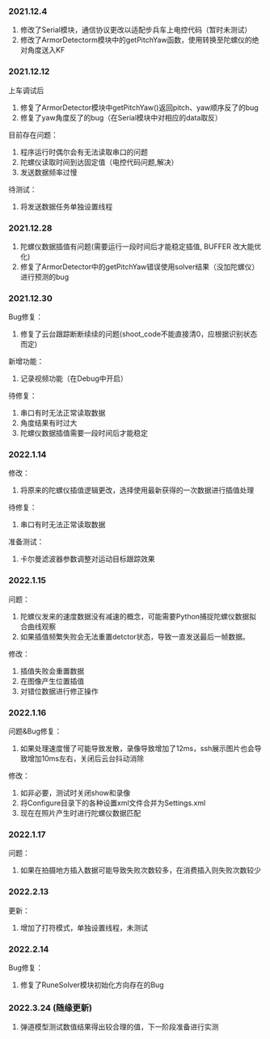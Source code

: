 ### 2021.12.4
1. 修改了Serial模块，通信协议更改以适配步兵车上电控代码（暂时未测试）
2. 修改了ArmorDetectorm模块中的getPitchYaw函数，使用转换至陀螺仪的绝对角度送入KF


### 2021.12.12
上车调试后
1. 修复了ArmorDetector模块中getPitchYaw()返回pitch、yaw顺序反了的bug
2. 修复了yaw角度反了的bug（在Serial模块中对相应的data取反）

目前存在问题：
1. 程序运行时偶尔会有无法读取串口的问题
2. 陀螺仪读取时间到达固定值（电控代码问题,解决）
3. 发送数据频率过慢

待测试：
1. 将发送数据任务单独设置线程


### 2021.12.28
1. 陀螺仪数据插值有问题(需要运行一段时间后才能稳定插值, BUFFER 改大能优化)
1. 修复了ArmorDetector中的getPitchYaw错误使用solver结果（没加陀螺仪）进行预测的bug


### 2021.12.30
Bug修复：
1. 修复了云台跟踪断断续续的问题(shoot_code不能直接清0，应根据识别状态而定)

新增功能：
1. 记录视频功能（在Debug中开启）

待修复：
1. 串口有时无法正常读取数据
2. 角度结果有时过大
3. 陀螺仪数据插值需要一段时间后才能稳定

### 2022.1.14
修改：
1. 将原来的陀螺仪插值逻辑更改，选择使用最新获得的一次数据进行插值处理

待修复：
1. 串口有时无法正常读取数据

准备测试：
1. 卡尔曼滤波器参数调整对运动目标跟踪效果

### 2022.1.15
问题：
1. 陀螺仪发来的速度数据没有减速的概念，可能需要Python捕捉陀螺仪数据拟合曲线观察
2. 如果插值频繁失败会无法重置detctor状态，导致一直发送最后一帧数据。

修改：
1. 插值失败会重置数据
2. 在图像产生位置插值
3. 对错位数据进行修正操作

### 2022.1.16
问题&Bug修复：
1. 如果处理速度慢了可能导致发散，录像导致增加了12ms，ssh展示图片也会导致增加10ms左右，关闭后云台抖动消除

修改：
1. 如非必要，测试时关闭show和录像
2. 将Configure目录下的各种设置xml文件合并为Settings.xml
3. 现在在照片产生时进行陀螺仪数据匹配

### 2022.1.17
问题：
1. 如果在拍摄地方插入数据可能导致失败次数较多，在消费插入则失败次数较少


### 2022.2.13
更新：
1. 增加了打符模式，单独设置线程，未测试


### 2022.2.14
Bug修复：
1. 修复了RuneSolver模块初始化方向存在的Bug

### 2022.3.24 (随缘更新)
1. 弹道模型测试数值结果得出较合理的值，下一阶段准备进行实测